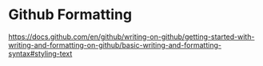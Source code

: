 
# Github Formatting

https://docs.github.com/en/github/writing-on-github/getting-started-with-writing-and-formatting-on-github/basic-writing-and-formatting-syntax#styling-text


